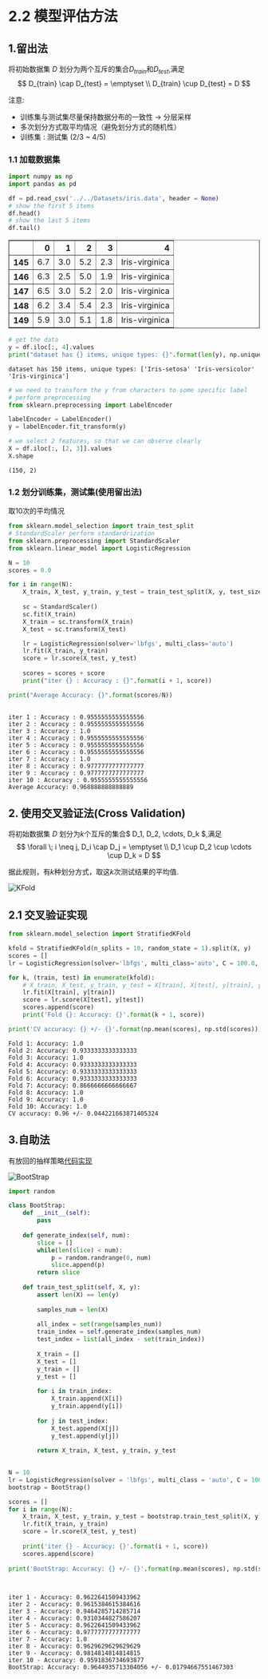 
# 2.2 模型评估方法

## 1.留出法

将初始数据集 $D$ 划分为两个互斥的集合$D_{train}$和$D_{test}$,满足
$$
    D_{train} \cap D_{test} = \emptyset \\
    D_{train} \cup D_{test} = D
$$

注意:
- 训练集与测试集尽量保持数据分布的一致性 $\to$ 分层采样
- 多次划分方式取平均情况（避免划分方式的随机性）
- 训练集 : 测试集 (2/3 ~ 4/5)

### 1.1 加载数据集


```python
import numpy as np
import pandas as pd

df = pd.read_csv('../../Datasets/iris.data', header = None)
# show the first 5 items
df.head()
# show the last 5 items
df.tail()
```




<div>
<table border="1" class="dataframe">
  <thead>
    <tr style="text-align: right;">
      <th></th>
      <th>0</th>
      <th>1</th>
      <th>2</th>
      <th>3</th>
      <th>4</th>
    </tr>
  </thead>
  <tbody>
    <tr>
      <th>145</th>
      <td>6.7</td>
      <td>3.0</td>
      <td>5.2</td>
      <td>2.3</td>
      <td>Iris-virginica</td>
    </tr>
    <tr>
      <th>146</th>
      <td>6.3</td>
      <td>2.5</td>
      <td>5.0</td>
      <td>1.9</td>
      <td>Iris-virginica</td>
    </tr>
    <tr>
      <th>147</th>
      <td>6.5</td>
      <td>3.0</td>
      <td>5.2</td>
      <td>2.0</td>
      <td>Iris-virginica</td>
    </tr>
    <tr>
      <th>148</th>
      <td>6.2</td>
      <td>3.4</td>
      <td>5.4</td>
      <td>2.3</td>
      <td>Iris-virginica</td>
    </tr>
    <tr>
      <th>149</th>
      <td>5.9</td>
      <td>3.0</td>
      <td>5.1</td>
      <td>1.8</td>
      <td>Iris-virginica</td>
    </tr>
  </tbody>
</table>
</div>




```python
# get the data
y = df.iloc[:, 4].values
print("dataset has {} items, unique types: {}".format(len(y), np.unique(y)))
```

    dataset has 150 items, unique types: ['Iris-setosa' 'Iris-versicolor' 'Iris-virginica']



```python
# we need to transform the y from characters to some specific label
# perform preprocessing
from sklearn.preprocessing import LabelEncoder

labelEncoder = LabelEncoder()
y = labelEncoder.fit_transform(y)
```


```python
# we select 2 features, so that we can observe clearly
X = df.iloc[:, [2, 3]].values
X.shape
```




    (150, 2)



### 1.2 划分训练集，测试集(使用留出法)
取10次的平均情况


```python
from sklearn.model_selection import train_test_split
# StandardScaler perform standardrization
from sklearn.preprocessing import StandardScaler
from sklearn.linear_model import LogisticRegression

N = 10
scores = 0.0

for i in range(N):
    X_train, X_test, y_train, y_test = train_test_split(X, y, test_size = 0.3, stratify = y)
    
    sc = StandardScaler()
    sc.fit(X_train)
    X_train = sc.transform(X_train)
    X_test = sc.transform(X_test)

    lr = LogisticRegression(solver='lbfgs', multi_class='auto')
    lr.fit(X_train, y_train)
    score = lr.score(X_test, y_test)
    
    scores = scores + score
    print("iter {} : Accuracy : {}".format(i + 1, score))

print("Average Accuracy: {}".format(scores/N))
    
```

    iter 1 : Accuracy : 0.9555555555555556
    iter 2 : Accuracy : 0.9555555555555556
    iter 3 : Accuracy : 1.0
    iter 4 : Accuracy : 0.9555555555555556
    iter 5 : Accuracy : 0.9555555555555556
    iter 6 : Accuracy : 0.9555555555555556
    iter 7 : Accuracy : 1.0
    iter 8 : Accuracy : 0.9777777777777777
    iter 9 : Accuracy : 0.9777777777777777
    iter 10 : Accuracy : 0.9555555555555556
    Average Accuracy: 0.968888888888889


## 2. 使用交叉验证法(Cross Validation)

将初始数据集 $D$ 划分为$k$个互斥的集合$ D_1, D_2, \cdots, D_k $,满足
$$
    \forall \; i \neq j, D_i \cap D_j = \emptyset \\
    D_1 \cup D_2 \cup \cdots \cup D_k = D
$$

据此规则，有$k$种划分方式，取这$k$次测试结果的平均值.

![KFold](KFold.png)



## 2.1 交叉验证实现


```python
from sklearn.model_selection import StratifiedKFold

kfold = StratifiedKFold(n_splits = 10, random_state = 1).split(X, y)
scores = []
lr = LogisticRegression(solver='lbfgs', multi_class='auto', C = 100.0, random_state = 1)

for k, (train, test) in enumerate(kfold):
    # X_train, X_test, y_train, y_test = X[train], X[test], y[train], y[test]
    lr.fit(X[train], y[train])
    score = lr.score(X[test], y[test])
    scores.append(score)
    print('Fold {}: Accuracy: {}'.format(k + 1, score))

print('CV accuracy: {} +/- {}'.format(np.mean(scores), np.std(scores)))
```

    Fold 1: Accuracy: 1.0
    Fold 2: Accuracy: 0.9333333333333333
    Fold 3: Accuracy: 1.0
    Fold 4: Accuracy: 0.9333333333333333
    Fold 5: Accuracy: 0.9333333333333333
    Fold 6: Accuracy: 0.9333333333333333
    Fold 7: Accuracy: 0.8666666666666667
    Fold 8: Accuracy: 1.0
    Fold 9: Accuracy: 1.0
    Fold 10: Accuracy: 1.0
    CV accuracy: 0.96 +/- 0.044221663871405324


## 3.自助法

有放回的抽样策略[代码实现](BootStrap.py)

![BootStrap](BootStrap.png)


```python
import random

class BootStrap:
    def __init__(self):
        pass
    
    def generate_index(self, num):
        slice = []
        while(len(slice) < num):
            p = random.randrange(0, num)
            slice.append(p)
        return slice
    
    def train_test_split(self, X, y):
        assert len(X) == len(y)
        
        samples_num = len(X)
        
        all_index = set(range(samples_num))
        train_index = self.generate_index(samples_num)
        test_index = list(all_index - set(train_index))
        
        X_train = []
        X_test = []
        y_train = []
        y_test = []
        
        for i in train_index:
            X_train.append(X[i])
            y_train.append(y[i])
            
        for j in test_index:
            X_test.append(X[j])
            y_test.append(y[j])
        
        return X_train, X_test, y_train, y_test

    
N = 10
lr = LogisticRegression(solver = 'lbfgs', multi_class = 'auto', C = 100.0, random_state = 1)
bootstrap = BootStrap()

scores = []
for i in range(N):
    X_train, X_test, y_train, y_test = bootstrap.train_test_split(X, y)
    lr.fit(X_train, y_train)
    score = lr.score(X_test, y_test)
    
    print('iter {} - Accuracy: {}'.format(i + 1, score))
    scores.append(score)
    
print('BootStrap: Accuracy: {} +/- {}'.format(np.mean(scores), np.std(scores)))

    
```

    iter 1 - Accuracy: 0.9622641509433962
    iter 2 - Accuracy: 0.9615384615384616
    iter 3 - Accuracy: 0.9464285714285714
    iter 4 - Accuracy: 0.9310344827586207
    iter 5 - Accuracy: 0.9622641509433962
    iter 6 - Accuracy: 0.9777777777777777
    iter 7 - Accuracy: 1.0
    iter 8 - Accuracy: 0.9629629629629629
    iter 9 - Accuracy: 0.9814814814814815
    iter 10 - Accuracy: 0.9591836734693877
    BootStrap: Accuracy: 0.9644935713304056 +/- 0.01794667551467303



```python

```

